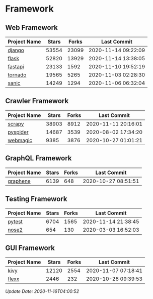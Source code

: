 # Framework

## Web Framework
| Project Name | Stars | Forks | Last Commit |
| ------------ | ----- | ----- | ----------- |
| [django](https://github.com/django/django) | 53554 | 23099 | 2020-11-14 09:22:09 |
| [flask](https://github.com/pallets/flask) | 52820 | 13929 | 2020-11-14 13:38:05 |
| [fastapi](https://github.com/tiangolo/fastapi) | 23133 | 1592 | 2020-11-10 19:52:19 |
| [tornado](https://github.com/tornadoweb/tornado) | 19565 | 5265 | 2020-11-03 02:28:30 |
| [sanic](https://github.com/huge-success/sanic) | 14249 | 1294 | 2020-11-06 06:32:04 |

## Crawler Framework
| Project Name | Stars | Forks | Last Commit |
| ------------ | ----- | ----- | ----------- |
| [scrapy](https://github.com/scrapy/scrapy) | 38903 | 8912 | 2020-11-11 20:16:01 |
| [pyspider](https://github.com/binux/pyspider) | 14687 | 3539 | 2020-08-02 17:34:20 |
| [webmagic](https://github.com/code4craft/webmagic) | 9385 | 3876 | 2020-10-27 01:01:21 |

## GraphQL Framework
| Project Name | Stars | Forks | Last Commit |
| ------------ | ----- | ----- | ----------- |
| [graphene](https://github.com/graphql-python/graphene) | 6139 | 648 | 2020-10-27 08:51:51 |

## Testing Framework
| Project Name | Stars | Forks | Last Commit |
| ------------ | ----- | ----- | ----------- |
| [pytest](https://github.com/pytest-dev/pytest) | 6704 | 1565 | 2020-11-14 21:38:45 |
| [nose2](https://github.com/nose-devs/nose2) | 654 | 130 | 2020-03-03 16:52:03 |

## GUI Framework
| Project Name | Stars | Forks | Last Commit |
| ------------ | ----- | ----- | ----------- |
| [kivy](https://github.com/kivy/kivy) | 12120 | 2554 | 2020-11-07 07:18:41 |
| [flexx](https://github.com/flexxui/flexx) | 2446 | 232 | 2020-10-26 09:39:53 |

*Update Date: 2020-11-16T04:00:52*
